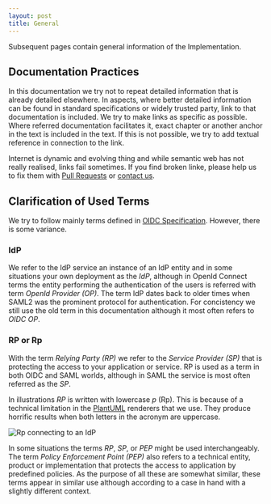```yaml
---
layout: post
title: General
---
```

Subsequent pages contain general information of the Implementation.

## Documentation Practices

In this documentation we try not to repeat detailed information that is already detailed elsewhere. In aspects, where better detailed information can be found in standard specifications or widely trusted party, link to that documentation is included. We try to make links as specific as possible. Where referred documentation facilitates it, exact chapter or another anchor in the text is included in the text. If this is not possible, we try to add textual reference in connection to the link.

Internet is dynamic and evolving thing and while semantic web has not really realised, links fail sometimes. If you find broken linke, please help us to fix them with [Pull Requests](https://github.com/klaalo/ip-idp-documentation/pulls) or [contact us](https://www.weare.fi/en/contact-page/).

## Clarification of Used Terms

We try to follow mainly terms defined in [OIDC Specification](https://openid.net/specs/openid-connect-core-1_0.html#Terminology). However, there is some variance.

### IdP

We refer to the IdP service an instance of an IdP entity and in some situations your own deployment as the _IdP_, although in OpenId Connect terms the entity performing the authentication of the users is referred with term _OpenId Provider (OP)_. The term IdP dates back to older times when SAML2 was the prominent protocol for authentication. For concistency we still use the old term in this documentation although it most often refers to _OIDC OP_.

### RP or Rp

With the term _Relying Party (RP)_ we refer to the _Service Provider (SP)_ that is protecting the access to your application or service. RP is used as a term in both OIDC and SAML worlds, although in SAML the service is most often referred as the _SP_.

In illustrations _RP_ is written with lowercase _p_ (Rp). This is because of a technical limitation in the [PlantUML](https://plantuml.com) renderers that we use. They produce horrific results when both letters in the acronym are uppercase.

![Rp connecting to an IdP](../../../assets/img/rp-idp.svg)

In some situations the terms _RP_, _SP_, or _PEP_ might be used interchangeably. The term _Policy Enforcement Point (PEP)_ also refers to a technical entity, product or implementation that protects the access to application by predefined policies. As the purpose of all these are somewhat similar, these terms appear in similar use although according to a case in hand with a slightly different context. 

